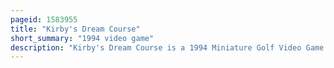 ```yaml
---
pageid: 1583955
title: "Kirby's Dream Course"
short_summary: "1994 video game"
description: "Kirby's Dream Course is a 1994 Miniature Golf Video Game developed by hal Laboratory and nintendo Ead and published by Nintendo for the Super nintendo Entertainment System. A Spin-Off of the Kirby Series and the first released for the Snes, Players control the Pink spherical Character Kirby through a Series of Courses by launching him towards the Goal Hole at the End. Kirby can hit Enemies to collect Power-Ups which grant him unique Abilities such as those which allow him to destroy certain Obstacles or fly around the Level."
---
```

